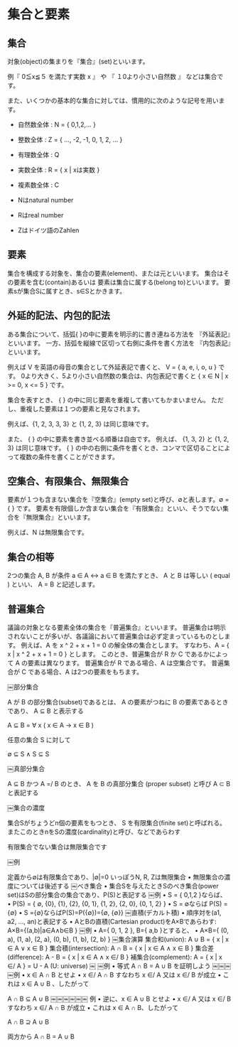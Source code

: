 # 集合と要素

## 集合

対象(object)の集まりを『集合』(set)といいます。

例『 0≦x≦５ を満たす実数 x 』 や 『 １0より小さい自然数 』 などは集合です。

また、いくつかの基本的な集合に対しては、慣用的に次のような記号を用います。

- 自然数全体 : N = { 0,1,2,... }
- 整数全体 : Z = { ..., -2, -1, 0, 1, 2, ... }
- 有理数全体 : Q
- 実数全体 : R = { x | xは実数 }
- 複素数全体 : C

- Nはnatural number
- Rはreal number
- Zはドイツ語のZahlen

## 要素

集合を構成する対象を、集合の要素(element)、または元といいます。
集合はその要素を含む(contain)あるいは 要素は集合に属する(belong to)といいます。
要素sが集合Sに属すとき、s∈Sとかきます。

## 外延的記法、内包的記法

ある集合について、括弧{ }の中に要素を明示的に書き連ねる方法を 『外延表記』といいます。
一方、括弧を縦線で区切って右側に条件を書く方法を 『内包表記』といいます。

例えば V を英語の母音の集合として外延表記で書くと、 V = { a, e, i, o, u } です。
0より大きく、5より小さい自然数の集合は、内包表記で書くと { x ∈ N | x >= 0, x <= 5 } です。

集合を表すとき、 { } の中に同じ要素を重複して書いてもかまいません。
ただし、重複した要素は１つの要素と見なされます。

例えば、{1, 2, 3, 3, 3} と {1, 2, 3} は同じ意味です。

また、 { } の中に要素を書き並べる順番は自由です。
例えば、 {1, 3, 2} と {1, 2, 3} は同じ意味です。
{ } の中の右側に条件を書くとき、コンマで区切ることによって複数の条件を書くことができます。

## 空集合、有限集合、無限集合

要素が１つも含まない集合を『空集合』(empty set)と呼び、∅と表します。∅ = { } です。
要素を有限個しか含まない集合を『有限集合』といい、そうでない集合を『無限集合』といいます。

例えば、N は無限集合です。

## 集合の相等

2つの集合 A, B が条件 a ∈ A ↔ a ∈ B を満たすとき、 A と B は等しい ( equal ) といい、 A = B と記述します。

## 普遍集合

議論の対象となる要素全体の集合を『普遍集合』といいます。
普遍集合は明示されないことが多いが、各議論において普遍集合は必ず定まっているものとします。
例えば、A を x ^ 2 + x + 1 = 0 の解全体の集合とします。
すなわち、A = { x | x ^ 2 + x + 1 = 0 } とします。
このとき、普遍集合が R か C であるかによって A の要素は異なります。
普遍集合が R である場合、A は空集合です。
普遍集合が C である場合、A は2つの要素をもちます。

￼部分集合

A が B の部分集合(subset)であるとは、 A の要素がつねに B の要素であるときであり、 A ⊆ B と表示する

A ⊆ B = ∀ x ( x ∈ A → x ∈ B )

任意の集合 S に対して

∅ ⊆ S ∧ S ⊆ S

￼真部分集合

A ⊆ B かつ A =/ B のとき、 A を B の真部分集合 (proper subset) と呼び A ⊂ B と表記する

￼集合の濃度

集合Sがちょうどn個の要素をもつとき、 S を有限集合(finite set)と呼ばれる。
またこのときnをSの濃度(cardinality)と呼び、などであらわす

有限集合でない集合は無限集合です

￼例

定義から∅は有限集合であり、|∅|=0
いっぽうN, R, Zは無限集合
• 無限集合の濃度については後述する
￼べき集合
• 集合Sを与えたときSのべき集合(power set)はSの部分集合の集合であり、P(S)と表記する
￼例
• S = { 0,1,2 }ならば、
• P(S) = { ∅, {0}, {1}, {2}, {0, 1}, {1, 2}, {2, 0}, {0, 1, 2} }
• S = ∅ならば P(S) = {∅}
• S ={∅}ならばP(S)=P({∅})={∅, {∅}}
￼直積(デカルト積)
• 順序対を(a1, a2, ..., an)と表記する
• AとBの直積(Cartesian product)をA×Bであらわす: A×B={(a,b)|a∈A∧b∈B }
￼例
• A={ 0, 1, 2 }, B={ a,b }とすると、
• A×B={ (0, a), (1, a), (2, a), (0, b), (1, b), (2, b) }
￼集合演算
集合和(union): A ∪ B = { x | x ∈ A ∨ x ∈ B }
集合積(intersection): A ∩ B = { x | x ∈ A ∧ x ∈ B }
集合差(difference): A - B = { x | x ∈ A ∧ x ∈/ B }
補集合(complement): A = { x | x ∈/ A } = U - A (U: universe)
￼
￼例
• 等式 A ∩ B = A ∪ B を証明しよう
￼￼￼
￼例
• x ∈ A ∩ B とせよ
• x ∈/ A ∩ B すなわち x ∈/ A 又は x ∈/ B が成立
• これは x ∈ A ∪ B 、したがって

A ∩ B ⊆ A ∪ B
￼￼￼￼￼￼
例
• 逆に、x ∈ A ∪ B とせよ
• x ∈/ A 又は x ∈/ B すなわち x ∈/ A ∩ B が成立
• これは x ∈ A ∩ B、したがって

A ∩ B ⊇ A ∪ B

両方から A ∩ B = A ∪ B
